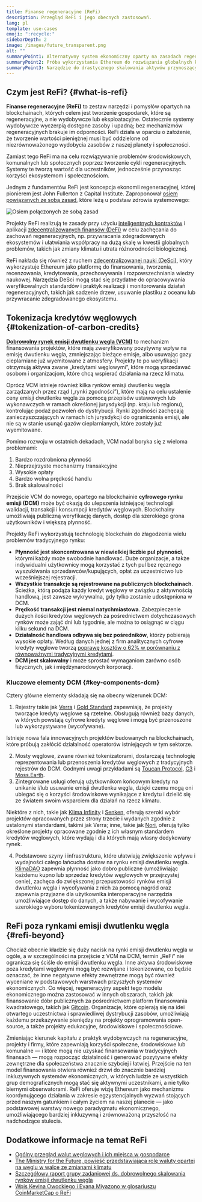 ```yaml
---
title: Finanse regeneracyjne (ReFi)
description: Przegląd ReFi i jego obecnych zastosowań.
lang: pl
template: use-cases
emoji: ":recycle:"
sidebarDepth: 2
image: /images/future_transparent.png
alt: ""
summaryPoint1: Alternatywny system ekonomiczny oparty na zasadach regeneracji
summaryPoint2: Próba wykorzystania Ethereum do rozwiązania globalnych kryzysów koordynacyjnych, takich jak zmiany klimatu
summaryPoint3: Narzędzie do drastycznego skalowania aktywów przynoszących korzyści ekologiczne, takich jak zweryfikowane kredyty węglowe (carbon credits)
---
```


## Czym jest ReFi? {#what-is-refi}

**Finanse regeneracyjne (ReFi)** to zestaw narzędzi i pomysłów opartych na blockchainach, których celem jest tworzenie gospodarek, które są regeneracyjne, a nie wydobywcze lub eksploatacyjne. Ostatecznie systemy wydobywcze wyczerpią dostępne zasoby i upadną; bez mechanizmów regeneracyjnych brakuje im odporności. ReFi działa w oparciu o założenie, że tworzenie wartości pieniężnej musi być oddzielone od niezrównoważonego wydobycia zasobów z naszej planety i społeczności.

Zamiast tego ReFi ma na celu rozwiązywanie problemów środowiskowych, komunalnych lub społecznych poprzez tworzenie cykli regeneracyjnych. Systemy te tworzą wartość dla uczestników, jednocześnie przynosząc korzyści ekosystemom i społecznościom.

Jednym z fundamentów ReFi jest koncepcja ekonomii regeneracyjnej, której pionierem jest John Fullerton z Capital Institute. Zaproponował [osiem powiązanych ze sobą zasad](https://capitalinstitute.org/8-principles-regenerative-economy/), które leżą u podstaw zdrowia systemowego:

![Osiem połączonych ze sobą zasad](refi-regenerative-economy-diagram.png)

Projekty ReFi realizują te zasady przy użyciu [inteligentnych kontraktów](/developers/docs/smart-contracts/) i aplikacji [zdecentralizowanych finansów (DeFi)](/defi/) w celu zachęcania do zachowań regeneracyjnych, np. przywracania zdegradowanych ekosystemów i ułatwiania współpracy na dużą skalę w kwestii globalnych problemów, takich jak zmiany klimatu i utrata różnorodności biologicznej.

ReFi nakłada się również z ruchem [zdecentralizowanej nauki (DeSci)](/desci/), który wykorzystuje Ethereum jako platformę do finansowania, tworzenia, recenzowania, kredytowania, przechowywania i rozpowszechniania wiedzy naukowej. Narzędzia DeSci mogą stać się przydatne do opracowywania weryfikowalnych standardów i praktyk realizacji i monitorowania działań regeneracyjnych, takich jak sadzenie drzew, usuwanie plastiku z oceanu lub przywracanie zdegradowanego ekosystemu.

## Tokenizacja kredytów węglowych {#tokenization-of-carbon-credits}

**[Dobrowolny rynek emisji dwutlenku węgla (VCM)](https://climatefocus.com/so-what-voluntary-carbon-market-exactly/)** to mechanizm finansowania projektów, które mają zweryfikowany pozytywny wpływ na emisję dwutlenku węgla, zmniejszając bieżące emisje, albo usuwając gazy cieplarniane już wyemitowane z atmosfery. Projekty te po weryfikacji otrzymują aktywa zwane „kredytami węglowymi”, które mogą sprzedawać osobom i organizacjom, które chcą wspierać działania na rzecz klimatu.

Oprócz VCM istnieje również kilka rynków emisji dwutlenku węgla zarządzanych przez rząd („rynki zgodności”), które mają na celu ustalenie ceny emisji dwutlenku węgla za pomocą przepisów ustawowych lub wykonawczych w ramach określonej jurysdykcji (np. kraju lub regionu), kontrolując podaż pozwoleń do dystrybucji. Rynki zgodności zachęcają zanieczyszczających w ramach ich jurysdykcji do ograniczenia emisji, ale nie są w stanie usunąć gazów cieplarnianych, które zostały już wyemitowane.

Pomimo rozwoju w ostatnich dekadach, VCM nadal boryka się z wieloma problemami:

1. Bardzo rozdrobniona płynność
2. Nieprzejrzyste mechanizmy transakcyjne
3. Wysokie opłaty
4. Bardzo wolna prędkość handlu
5. Brak skalowalności

Przejście VCM do nowego, opartego na blockchainie **cyfrowego rynku emisji (DCM)** może być okazją do ulepszenia istniejącej technologii walidacji, transakcji i konsumpcji kredytów węglowych. Blockchainy umożliwiają publiczną weryfikację danych, dostęp dla szerokiego grona użytkowników i większą płynność.

Projekty ReFi wykorzystują technologię blockchain do złagodzenia wielu problemów tradycyjnego rynku:

- **Płynność jest skoncentrowana w niewielkiej liczbie pul płynności**, którymi każdy może swobodnie handlować. Duże organizacje, a także indywidualni użytkownicy mogą korzystać z tych pul bez ręcznego wyszukiwania sprzedawców/kupujących, opłat za uczestnictwo lub wcześniejszej rejestracji.
- **Wszystkie transakcje są rejestrowane na publicznych blockchainach**. Ścieżka, którą podąża każdy kredyt węglowy w związku z aktywnością handlową, jest zawsze wykrywalna, gdy tylko zostanie udostępniona w DCM.
- **Prędkość transakcji jest niemal natychmiastowa**. Zabezpieczenie dużych ilości kredytów węglowych za pośrednictwem dotychczasowych rynków może zająć dni lub tygodnie, ale można to osiągnąć w ciągu kilku sekund na DCM.
- **Działalność handlowa odbywa się bez pośredników**, którzy pobierają wysokie opłaty. Według danych jednej z firm analitycznych cyfrowe kredyty węglowe tworzą [poprawę kosztów o 62% w porównaniu z równoważnymi tradycyjnymi kredytami](https://www.klimadao.finance/blog/klimadao-analysis-of-the-base-carbon-tonne).
- **DCM jest skalowalny** i może sprostać wymaganiom zarówno osób fizycznych, jak i międzynarodowych korporacji.

### Kluczowe elementy DCM {#key-components-dcm}

Cztery główne elementy składają się na obecny wizerunek DCM:

1. Rejestry takie jak [Verra](https://verra.org/project/vcs-program/registry-system/) i [Gold Standard](https://www.goldstandard.org/) zapewniają, że projekty tworzące kredyty węglowe są rzetelne. Obsługują również bazy danych, w których powstają cyfrowe kredyty węglowe i mogą być przenoszone lub wykorzystywane (wycofywane).

Istnieje nowa fala innowacyjnych projektów budowanych na blockchainach, które próbują zakłócić działalność operatorów istniejących w tym sektorze.

2. Mosty węglowe, zwane również tokenizatorami, dostarczają technologię reprezentowania lub przenoszenia kredytów węglowych z tradycyjnych rejestrów do DCM. Godnymi uwagi przykładami są [Toucan Protocol](https://toucan.earth/), [C3](https://c3.app/) i [Moss.Earth](https://moss.earth/).
3. Zintegrowane usługi oferują użytkownikom końcowym kredyty na unikanie i/lub usuwanie emisji dwutlenku węgla, dzięki czemu mogą oni ubiegać się o korzyści środowiskowe wynikające z kredytu i dzielić się ze światem swoim wsparciem dla działań na rzecz klimatu.

Niektóre z nich, takie jak [Klima Infinity](https://www.klimadao.finance/infinity) i [Senken](https://senken.io/), oferują szeroki wybór projektów opracowanych przez strony trzecie i wydanych zgodnie z ustalonymi standardami, takimi jak Verra; inne, takie jak [Nori](https://nori.com/), oferują tylko określone projekty opracowane zgodnie z ich własnym standardem kredytów węglowych, które wydają i dla których mają własny dedykowany rynek.

4. Podstawowe szyny i infrastruktura, które ułatwiają zwiększenie wpływu i wydajności całego łańcucha dostaw na rynku emisji dwutlenku węgla. [KlimaDAO](http://klimadao.finance/) zapewnia płynność jako dobro publiczne (umożliwiając każdemu kupno lub sprzedaż kredytów węglowych w przejrzystej cenie), zachęca do zwiększonej przepustowości rynków emisji dwutlenku węgla i wycofywania z nich za pomocą nagród oraz zapewnia przyjazne dla użytkownika interoperacyjne narzędzia umożliwiające dostęp do danych, a także nabywanie i wycofywanie szerokiego wyboru tokenizowanych kredytów emisji dwutlenku węgla.

## ReFi poza rynkami emisji dwutlenku węgla {#refi-beyond}

Chociaż obecnie kładzie się duży nacisk na rynki emisji dwutlenku węgla w ogóle, a w szczególności na przejście z VCM na DCM, termin „ReFi” nie ogranicza się ściśle do emisji dwutlenku węgla. Inne aktywa środowiskowe poza kredytami węglowymi mogą być rozwijane i tokenizowane, co będzie oznaczać, że inne negatywne efekty zewnętrzne mogą być również wyceniane w podstawowych warstwach przyszłych systemów ekonomicznych. Co więcej, regeneracyjny aspekt tego modelu ekonomicznego można zastosować w innych obszarach, takich jak finansowanie dóbr publicznych za pośrednictwem platform finansowania kwadratowego, takich jak [Gitcoin](https://gitcoin.co/). Organizacje, które opierają się na idei otwartego uczestnictwa i sprawiedliwej dystrybucji zasobów, umożliwiają każdemu przekazywanie pieniędzy na projekty oprogramowania open-source, a także projekty edukacyjne, środowiskowe i społecznościowe.

Zmieniając kierunek kapitału z praktyk wydobywczych na regeneracyjne, projekty i firmy, które zapewniają korzyści społeczne, środowiskowe lub komunalne — i które mogą nie uzyskać finansowania w tradycyjnych finansach — mogą rozpocząć działalność i generować pozytywne efekty zewnętrzne dla społeczeństwa znacznie szybciej i łatwiej. Przejście na ten model finansowania otwiera również drzwi do znacznie bardziej inkluzywnych systemów ekonomicznych, w których ludzie ze wszystkich grup demograficznych mogą stać się aktywnymi uczestnikami, a nie tylko biernymi obserwatorami. ReFi oferuje wizję Ethereum jako mechanizmu koordynującego działania w zakresie egzystencjalnych wyzwań stojących przed naszym gatunkiem i całym życiem na naszej planecie — jako podstawowej warstwy nowego paradygmatu ekonomicznego, umożliwiającego bardziej inkluzywną i zrównoważoną przyszłość na nadchodzące stulecia.

## Dodatkowe informacje na temat ReFi

- [Ogólny przegląd walut węglowych i ich miejsca w gospodarce](https://www.klimadao.finance/blog/the-vision-of-a-carbon-currency)
- [The Ministry for the Future, powieść przedstawiająca rolę waluty opartej na węglu w walce ze zmianami klimatu](https://en.wikipedia.org/wiki/The_Ministry_for_the_Future)
- [Szczegółowy raport grupy zadaniowej ds. dobrowolnego skalowania rynków emisji dwutlenku węgla](https://www.iif.com/Portals/1/Files/TSVCM_Report.pdf)
- [Wpis Kevina Owockiego i Evana Miyazono w glosariuszu CoinMarketCap o ReFi](https://coinmarketcap.com/alexandria/glossary/regenerative-finance-refi)
